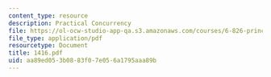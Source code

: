 ```yaml
---
content_type: resource
description: Practical Concurrency
file: https://ol-ocw-studio-app-qa.s3.amazonaws.com/courses/6-826-principles-of-computer-systems-spring-2002/aa89ed053b0883f07e056a1795aaa89b_1416.pdf
file_type: application/pdf
resourcetype: Document
title: 1416.pdf
uid: aa89ed05-3b08-83f0-7e05-6a1795aaa89b
---
```

